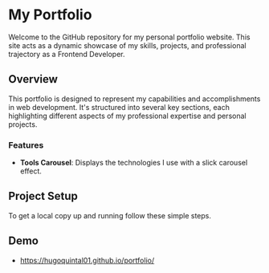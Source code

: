 # My Portfolio

Welcome to the GitHub repository for my personal portfolio website. This site acts as a dynamic showcase of my skills, projects, and professional trajectory as a Frontend Developer.

## Overview

This portfolio is designed to represent my capabilities and accomplishments in web development. It's structured into several key sections, each highlighting different aspects of my professional expertise and personal projects.

### Features

- **Tools Carousel**: Displays the technologies I use with a slick carousel effect.

## Project Setup

To get a local copy up and running follow these simple steps.

## Demo
- https://hugoquintal01.github.io/portfolio/